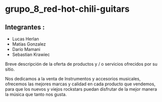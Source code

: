 # grupo_8_red-hot-chili-guitars
## Integrantes :
 - Lucas Herlan
 - Matías Gonzalez
 - Darío Mamani
 - Sebastian Krawiec


Breve descripción de la oferta de productos y / o servicios ofrecidos por su sitio.

Nos dedicamos a la venta de Instrumentos y accesorios musicales, ofrecemos las mejores marcas y calidad en cada producto que vendemos, para que los nuevos y viejos rockstars puedan disfrutar de la mejor manera la música que tanto nos gusta.
